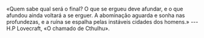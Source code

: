 
«Quem sabe qual será o final? O que se ergueu deve afundar, e o que afundou ainda voltará a se erguer. A abominação aguarda e sonha nas profundezas, e a ruína se espalha pelas instáveis cidades dos homens.» --- H.P Lovecraft, «O chamado de Cthulhu».
